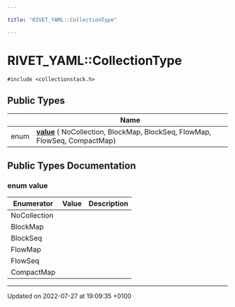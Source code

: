 ```yaml
---

title: "RIVET_YAML::CollectionType"

---
```


# RIVET_YAML::CollectionType






`#include <collectionstack.h>`

## Public Types

|                | Name           |
| -------------- | -------------- |
| enum| **[value](http://example.org/classes/structrivet__yaml_1_1collectiontype/#enum-value)** { NoCollection, BlockMap, BlockSeq, FlowMap, FlowSeq, CompactMap} |

## Public Types Documentation

### enum value

| Enumerator | Value | Description |
| ---------- | ----- | ----------- |
| NoCollection | |   |
| BlockMap | |   |
| BlockSeq | |   |
| FlowMap | |   |
| FlowSeq | |   |
| CompactMap | |   |




-------------------------------

Updated on 2022-07-27 at 19:09:35 +0100